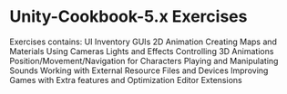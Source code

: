 # Unity-Cookbook-5.x Exercises
Exercises contains: 
UI 
Inventory GUIs 
2D Animation
Creating Maps and Materials 
Using Cameras 
Lights and Effects 
Controlling 3D Animations 
Position/Movement/Navigation for Characters
Playing and Manipulating Sounds
Working with External Resource Files and Devices
Improving Games with Extra features and Optimization
Editor Extensions
